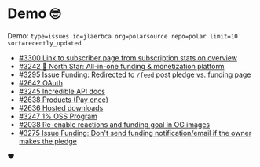 # Demo 🤓

Demo: `type=issues id=jlaerbca org=polarsource repo=polar limit=10 sort=recently_updated`

<!-- POLAR type=issues id=jlaerbca org=polarsource repo=polar limit=10 sort=recently_updated -->

* [#3300 Link to subscriber page from subscription stats on overview](https://github.com/polarsource/polar/issues/3300)
* [#3242 🎯 North Star: All-in-one funding & monetization platform](https://github.com/polarsource/polar/issues/3242)
* [#3295 Issue Funding: Redirected to `/feed` post pledge vs. funding page](https://github.com/polarsource/polar/issues/3295)
* [#2642 OAuth](https://github.com/polarsource/polar/issues/2642)
* [#3245 Incredible API docs](https://github.com/polarsource/polar/issues/3245)
* [#2638 Products (Pay once)](https://github.com/polarsource/polar/issues/2638)
* [#2636 Hosted downloads](https://github.com/polarsource/polar/issues/2636)
* [#3247 1% OSS Program](https://github.com/polarsource/polar/issues/3247)
* [#2038 Re-enable reactions and funding goal in OG images](https://github.com/polarsource/polar/issues/2038)
* [#3275 Issue Funding: Don't send funding notification/email if the owner makes the pledge](https://github.com/polarsource/polar/issues/3275)

<!-- POLAR-END id=jlaerbca -->

❤️